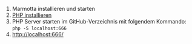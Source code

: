  1. Marmotta installieren und starten
 2. [PHP installieren](http://php.net/downloads.php)
 3. PHP Server starten im GitHub-Verzeichnis mit folgendem Kommando: `php -S localhost:666`
 4. [http://localhost:666/](http://localhost:666/)
